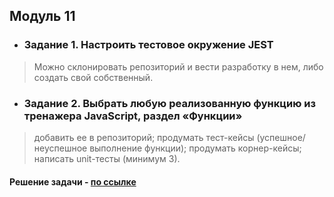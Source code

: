 ## Модуль 11
- ### Задание 1. Настроить тестовое окружение JEST

> Можно склонировать репозиторий и вести разработку в нем, либо создать свой собственный.

- ### Задание 2. Выбрать любую реализованную функцию из тренажера JavaScript, раздел «Функции»

> добавить ее в репозиторий;
> продумать тест-кейсы (успешное/неуспешное выполнение функции);
> продумать корнер-кейсы; 
> написать unit-тесты (минимум 3).

#### Решение задачи - [по ссылке](https://github.com/ulyanachernova/module11_homework/tree/main/src)
